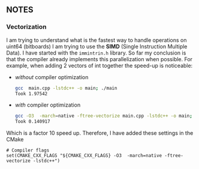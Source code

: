 NOTES
---
### Vectorization

I am trying to understand what is the fastest way to handle operations on uint64 (bitboards)
I am trying to use the **SIMD** (Single Instruction Multiple Data).
I have started with the `immintrin.h` library. 
So far my conclusion is that the compiler already implements this parallelization when possible.
For example, when adding 2 vectors of int together the speed-up is noticeable:
* *without* compiler optimization
    ```bash
    gcc  main.cpp -lstdc++ -o main; ./main
    Took 1.97542
    ```
* *with* compiler optimization
    ```bash
    gcc -O3  -march=native -ftree-vectorize main.cpp -lstdc++ -o main; ./main
    Took 0.140917
    ```
Which is a factor 10 speed up.
Therefore, I have added these settings in the CMake
```
# Compiler flags
set(CMAKE_CXX_FLAGS "${CMAKE_CXX_FLAGS} -O3  -march=native -ftree-vectorize -lstdc++")
```